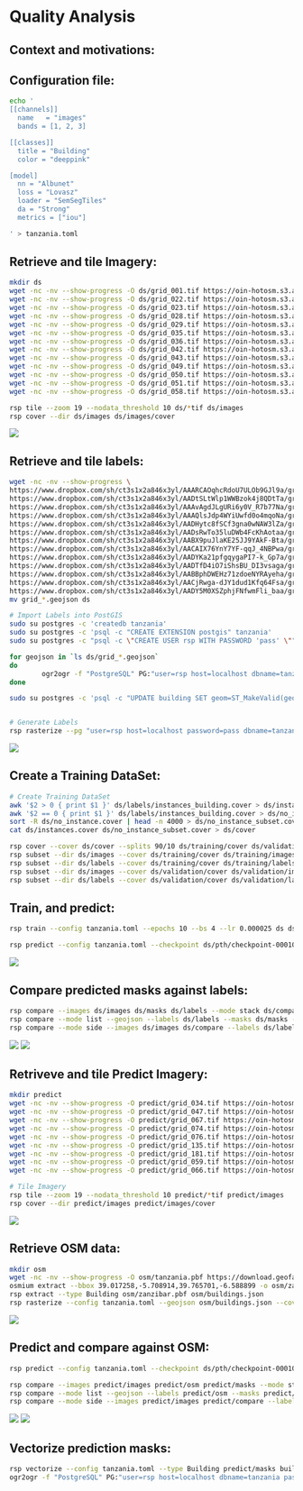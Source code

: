 # Quality Analysis



Context and motivations:
-----------------------




Configuration file:
-------------------

```bash
echo '
[[channels]]
  name   = "images"
  bands = [1, 2, 3]

[[classes]]
  title = "Building"
  color = "deeppink"

[model]
  nn = "Albunet"
  loss = "Lovasz"
  loader = "SemSegTiles"
  da = "Strong"
  metrics = ["iou"]

' > tanzania.toml
```



Retrieve and tile Imagery:
--------------------------

```bash
mkdir ds
wget -nc -nv --show-progress -O ds/grid_001.tif https://oin-hotosm.s3.amazonaws.com/5afeda152b6a08001185f11a/0/5afeda152b6a08001185f11b.tif
wget -nc -nv --show-progress -O ds/grid_022.tif https://oin-hotosm.s3.amazonaws.com/5ae242fd0b093000130afd26/0/5ae242fd0b093000130afd27.tif
wget -nc -nv --show-progress -O ds/grid_023.tif https://oin-hotosm.s3.amazonaws.com/5ae242fd0b093000130afd46/0/5ae242fd0b093000130afd47.tif
wget -nc -nv --show-progress -O ds/grid_028.tif https://oin-hotosm.s3.amazonaws.com/5ae242fd0b093000130afd34/0/5ae242fd0b093000130afd35.tif
wget -nc -nv --show-progress -O ds/grid_029.tif https://oin-hotosm.s3.amazonaws.com/5ae242fd0b093000130afd38/0/5ae242fd0b093000130afd39.tif
wget -nc -nv --show-progress -O ds/grid_035.tif https://oin-hotosm.s3.amazonaws.com/5ae242fd0b093000130afd42/0/5ae242fd0b093000130afd43.tif
wget -nc -nv --show-progress -O ds/grid_036.tif https://oin-hotosm.s3.amazonaws.com/5ae242fd0b093000130afd40/0/5ae242fd0b093000130afd41.tif
wget -nc -nv --show-progress -O ds/grid_042.tif https://oin-hotosm.s3.amazonaws.com/5ae318220b093000130afd64/0/5ae318220b093000130afd65.tif
wget -nc -nv --show-progress -O ds/grid_043.tif https://oin-hotosm.s3.amazonaws.com/5ae318220b093000130afd6a/0/5ae318220b093000130afd6b.tif
wget -nc -nv --show-progress -O ds/grid_049.tif https://oin-hotosm.s3.amazonaws.com/5ae318220b093000130afd62/0/5ae318220b093000130afd63.tif
wget -nc -nv --show-progress -O ds/grid_050.tif https://oin-hotosm.s3.amazonaws.com/5ae318220b093000130afd92/0/5ae318220b093000130afd93.tif
wget -nc -nv --show-progress -O ds/grid_051.tif https://oin-hotosm.s3.amazonaws.com/5ae318220b093000130afd70/0/5ae318220b093000130afd71.tif
wget -nc -nv --show-progress -O ds/grid_058.tif https://oin-hotosm.s3.amazonaws.com/5ae318220b093000130afd7c/0/5ae318220b093000130afd7d.tif
```

```bash
rsp tile --zoom 19 --nodata_threshold 10 ds/*tif ds/images
rsp cover --dir ds/images ds/images/cover
```
<a href="http://www.datapink.tools/rsp/quality_analysis/ds/images/"><img src="img/quality_analysis/images.png" /></a>


Retrieve and tile labels:
-------------------------

```bash
wget -nc -nv --show-progress \
https://www.dropbox.com/sh/ct3s1x2a846x3yl/AAARCAOqhcRdoU7ULOb9GJl9a/grid_001.geojson \
https://www.dropbox.com/sh/ct3s1x2a846x3yl/AADtSLtWlp1WWBzok4j8QDtTa/grid_022.geojson \
https://www.dropbox.com/sh/ct3s1x2a846x3yl/AAAvAgdJLgURi6y0V_R7b77Na/grid_023.geojson \
https://www.dropbox.com/sh/ct3s1x2a846x3yl/AAAQlsJdp4WYiUwfd0o4mqoNa/grid_028.geojson \
https://www.dropbox.com/sh/ct3s1x2a846x3yl/AADHytc8fSCf3gna0wNAW3lZa/grid_029.geojson \
https://www.dropbox.com/sh/ct3s1x2a846x3yl/AADsRwTo35luDWb4FcKhAotaa/grid_035.geojson \
https://www.dropbox.com/sh/ct3s1x2a846x3yl/AABX9puJlaKE25JJ9YAkF-Bta/grid_036.geojson \
https://www.dropbox.com/sh/ct3s1x2a846x3yl/AACAIX76YnY7YF-qqJ_4NBPwa/grid_042.geojson \
https://www.dropbox.com/sh/ct3s1x2a846x3yl/AADYKa21pfgqygaPI7-k_Gp7a/grid_043.geojson \
https://www.dropbox.com/sh/ct3s1x2a846x3yl/AADTfD4iO7iShsBU_DI3vsaga/grid_049.geojson \
https://www.dropbox.com/sh/ct3s1x2a846x3yl/AABBphDWEHz71zdoeNYRAyeha/grid_050.geojson \
https://www.dropbox.com/sh/ct3s1x2a846x3yl/AACjRwga-dJY1dud1Kfq64Fsa/grid_051.geojson \
https://www.dropbox.com/sh/ct3s1x2a846x3yl/AADY5M0XSZphjFNfwmFli_baa/grid_058.geojson
mv grid_*.geojson ds
```


```bash
# Import Labels into PostGIS
sudo su postgres -c 'createdb tanzania'
sudo su postgres -c 'psql -c "CREATE EXTENSION postgis" tanzania'
sudo su postgres -c "psql -c \"CREATE USER rsp WITH PASSWORD 'pass' \""

for geojson in `ls ds/grid_*.geojson`
do
        ogr2ogr -f "PostgreSQL" PG:"user=rsp host=localhost dbname=tanzania password=pass" $geojson -t_srs EPSG:3857 -nlt PROMOTE_TO_MULTI -nln building -lco GEOMETRY_NAME=geom -append
done

sudo su postgres -c 'psql -c "UPDATE building SET geom=ST_MakeValid(geom) WHERE NOT ST_IsValid(geom)" tanzania'


# Generate Labels
rsp rasterize --pg "user=rsp host=localhost password=pass dbname=tanzania" --sql "SELECT ST_Buffer(geom, -0.25) FROM building WHERE condition IN ('Complete', 'Incomplete') AND ST_Intersects(TILE_GEOM, geom)" --type Building --config tanzania.toml --cover ds/images/cover ds/labels
```
<a href="http://www.datapink.tools/rsp/quality_analysis/ds/labels/"><img src="img/quality_analysis/labels.png" /></a>



Create a Training DataSet:
-------------------------

```bash
# Create Training DataSet
awk '$2 > 0 { print $1 }' ds/labels/instances_building.cover > ds/instances.cover
awk '$2 == 0 { print $1 }' ds/labels/instances_building.cover > ds/no_instance.cover
sort -R ds/no_instance.cover | head -n 4000 > ds/no_instance_subset.cover
cat ds/instances.cover ds/no_instance_subset.cover > ds/cover

rsp cover --cover ds/cover --splits 90/10 ds/training/cover ds/validation/cover
rsp subset --dir ds/images --cover ds/training/cover ds/training/images
rsp subset --dir ds/labels --cover ds/training/cover ds/training/labels
rsp subset --dir ds/images --cover ds/validation/cover ds/validation/images
rsp subset --dir ds/labels --cover ds/validation/cover ds/validation/labels
```


Train, and predict:
------------------
```bash
rsp train --config tanzania.toml --epochs 10 --bs 4 --lr 0.000025 ds ds/pth

rsp predict --config tanzania.toml --checkpoint ds/pth/checkpoint-00010.pth ds ds/masks
```
<a href="http://www.datapink.tools/rsp/quality_analysis/ds/masks/"><img src="img/quality_analysis/masks.png" /></a>


Compare predicted masks against labels:
---------------------------------------
```bash
rsp compare --images ds/images ds/masks ds/labels --mode stack ds/compare
rsp compare --mode list --geojson --labels ds/labels --masks ds/masks --maximum_qod 80 ds/compare/tiles.json
rsp compare --mode side --images ds/images ds/compare --labels ds/labels --masks ds/masks --maximum_qod 80 ds/compare_side
```
<a href="http://www.datapink.tools/rsp/quality_analysis/ds/compare/"><img src="img/quality_analysis/compare.png" /></a>
<a href="http://www.datapink.tools/rsp/quality_analysis/ds/compare_side/"><img src="img/quality_analysis/compare_side.png" /></a>


Retriveve and tile Predict Imagery:
----------------------------------
```bash
mkdir predict
wget -nc -nv --show-progress -O predict/grid_034.tif https://oin-hotosm.s3.amazonaws.com/5ae242fd0b093000130afd32/0/5ae242fd0b093000130afd33.tif
wget -nc -nv --show-progress -O predict/grid_047.tif https://oin-hotosm.s3.amazonaws.com/5b00370f2b6a08001185f125/3/5b00370f2b6a08001185f129.tif
wget -nc -nv --show-progress -O predict/grid_067.tif https://oin-hotosm.s3.amazonaws.com/5ae318220b093000130afd98/0/5ae318220b093000130afd99.tif
wget -nc -nv --show-progress -O predict/grid_074.tif https://oin-hotosm.s3.amazonaws.com/5b00370f2b6a08001185f125/5/5b00370f2b6a08001185f12b.tif
wget -nc -nv --show-progress -O predict/grid_076.tif https://oin-hotosm.s3.amazonaws.com/5ae36dd70b093000130afdba/0/5ae36dd70b093000130afdbb.tif
wget -nc -nv --show-progress -O predict/grid_135.tif https://oin-hotosm.s3.amazonaws.com/5ae38a540b093000130aff23/0/5ae38a540b093000130aff24.tif
wget -nc -nv --show-progress -O predict/grid_181.tif https://oin-hotosm.s3.amazonaws.com/5ae38a540b093000130afecf/0/5ae38a540b093000130afed0.tif
wget -nc -nv --show-progress -O predict/grid_059.tif https://oin-hotosm.s3.amazonaws.com/5ae318220b093000130afd78/0/5ae318220b093000130afd79.tif
wget -nc -nv --show-progress -O predict/grid_066.tif https://oin-hotosm.s3.amazonaws.com/5ae318220b093000130afd94/0/5ae318220b093000130afd95.tif

# Tile Imagery
rsp tile --zoom 19 --nodata_threshold 10 predict/*tif predict/images
rsp cover --dir predict/images predict/images/cover
```
<a href="http://www.datapink.tools/rsp/quality_analysis/predict/images/"><img src="img/quality_analysis/predict_images.png" /></a>


Retrieve OSM data:
------------------
```bash
mkdir osm
wget -nc -nv --show-progress -O osm/tanzania.pbf https://download.geofabrik.de/africa/tanzania-latest.osm.pbf
osmium extract --bbox 39.017258,-5.708914,39.765701,-6.588899 -o osm/zanzibar.pbf osm/tanzania.pbf
rsp extract --type Building osm/zanzibar.pbf osm/buildings.json
rsp rasterize --config tanzania.toml --geojson osm/buildings.json --cover predict/images/cover --type Building predict/osm
```
<a href="http://www.datapink.tools/rsp/quality_analysis/predict/osm/"><img src="img/quality_analysis/osm.png" /></a>


Predict and compare against OSM:
--------------------------------
```bash
rsp predict --config tanzania.toml --checkpoint ds/pth/checkpoint-00010.pth predict predict/masks

rsp compare --images predict/images predict/osm predict/masks --mode stack predict/compare
rsp compare --mode list --geojson --labels predict/osm --masks predict/masks --maximum_qod 80 predict/compare/tiles.json
rsp compare --mode side --images predict/images predict/compare --labels predict/osm --masks predict/masks --maximum_qod 80 predict/compare_side
```
<a href="http://www.datapink.tools/rsp/quality_analysis/predict/compare/"><img src="img/quality_analysis/predict_compare.png" /></a>
<a href="http://www.datapink.tools/rsp/quality_analysis/predict/compare_side/"><img src="img/quality_analysis/predict_compare_side.png" /></a>


Vectorize prediction masks:
---------------------------
```bash
rsp vectorize --config tanzania.toml --type Building predict/masks building.json
ogr2ogr -f "PostgreSQL" PG:"user=rsp host=localhost dbname=tanzania password=pass" building.json -nlt PROMOTE_TO_MULTI -nln predict_building -lco GEOMETRY_NAME=geom
```
